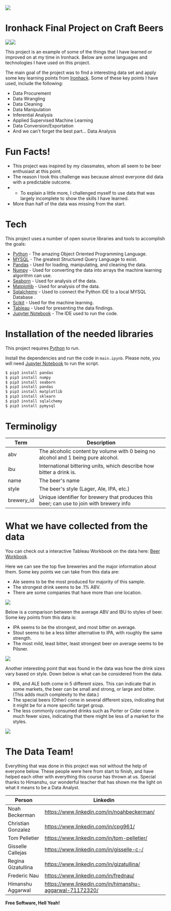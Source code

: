 [![](https://lh3.googleusercontent.com/u7MLTOImlXiCxztNKqWIyZnJc_jXfB_PWDhxIADk3ivr1tCWxwaQFRe-mZuHv4h8_Su4Fg=s85)](https://www.ironhack.com)
# Ironhack Final Project on Craft Beers


[![](https://www.python.org/static/community_logos/python-powered-w-100x40.png)](https://www.python.org/psf-landing/)[![](https://www.mysql.com/common/logos/includes-mysql-125x64.png)](https://www.mysql.com)

This project is an example of some of the things that I have learned or improved on at my time in Ironhack. Below are some languages and technologies I have used on this project.


The main goal of the project was to find a interesting data set and apply some key learning points from [Ironhack]. Some of these key points I have used, include the following:
 * Data Procurement
 * Data Wrangling
 * Data Cleaning
 * Data Manipulation
 * Inferential Analysis
 * Applied Supervised Machine Learning
 * Data Conversion/Exportation
 * And we can't forget the best part... Data Analysis
# Fun Facts!

  - This project was inspired by my classmates, whom all seem to be beer enthusiast at this point.
  - The reason I took this challenge was because almost everyone did data with a predictable outcome. 
  - - To explain a little more, I challenged myself to use data that was largely incomplete to show the skills I have learned.
  - More than half of the data was missing from the start.

# Tech

This project uses a number of open source libraries and tools to accomplish the goals:

* [Python] - The amazing Object Oriented Programming Language.
* [MYSQL] - The greatest Structured Query Language to exist. 
* [Pandas] - Used for loading, manipulating, and cleaning the data.
* [Numpy] - Used for converting the data into arrays the machine learning algorithm can use.
* [Seaborn] - Used for analysis of the data.
* [Matplotlib] - Used for analysis of the data.
* [Sqlalchemy] - Used to connect the Python IDE to a local MYSQL Database .
* [Scikit] - Used for the machine learning.
* [Tableau] - Used for presenting the data findings.
* [Jupyter Notebook] - The IDE used to run the code.



# Installation of the needed libraries

This project requires [Python] to run.

Install the dependencies and run the code in `main.ipynb`.
Please note, you will need [Jupyter Notebook] to run the script.

```sh
$ pip3 install pandas
$ pip3 install numpy
$ pip3 install seaborn
$ pip3 install pandas
$ pip3 install matplotlib
$ pip3 install sklearn
$ pip3 install sqlalchemy
$ pip3 install pymysql
```

# Terminoligy

| Term | Description |
| ------ | ------ |
| abv| The alcoholic content by volume with 0 being no alcohol and 1 being pure alcohol. |
| ibu | International bittering units, which describe how bitter a drink is. |
| name | The beer's name |
| style | The beer's style (Lager, Ale, IPA, etc.) |
| brewery_id| Unique identifier for brewery that produces this beer; can use to join with brewery info |


# What we have collected from the data
You can check out a interactive Tableau Workbook on the data here: [Beer Workbook].

Here we can see the top five breweries and the major information about them. Some key points we can take from this data are:
* Ale seems to be the most produced for majority of this sample.
* The strongest drink seems to be .1% ABV.
* There are some companies that have more than one location.

[![](https://github.com/NoahBeckerman/Ironhack-final-project/blob/master/Visuals/Screen%20Shot%202019-08-14%20at%209.12.23%20PM.png?raw=true)](https://github.com/NoahBeckerman/Ironhack-final-project/)

Below is a comparison between the average ABV and IBU to styles of beer. Some key points from this data is:
* IPA seems to be the strongest, and most bitter on average.
* Stout seems to be a less bitter alternative to IPA, with roughly the same strength.
* The most mild, least bitter, least strongest beer on average seems to be Pilsner.

[![](https://github.com/NoahBeckerman/Ironhack-final-project/blob/master/Visuals/Screen%20Shot%202019-08-14%20at%209.13.08%20PM.png)](https://github.com/NoahBeckerman/Ironhack-final-project/)

Another interesting point that was found in the data was how the drink sizes vary based on style. Down below is what can be considered from the data.
* IPA, and ALE both come in 5 different sizes. This can indicate that in some markets, the beer can be small and strong, or large and bitter. (This adds much complexity to the data.)
* The special beers (Other) come in several different sizes, indicating that it might be for a more specific target group.
* The less commonly consumed drinks such as Porter or Cider come in much fewer sizes, indicating that there might be less of a market for the styles.

[![](https://github.com/NoahBeckerman/Ironhack-final-project/blob/master/Visuals/Screen%20Shot%202019-08-14%20at%209.13.29%20PM.png)](https://github.com/NoahBeckerman/Ironhack-final-project/)

# The Data Team!

Everything that was done in this project was not without the help of everyone below. These people were here from start to finish, and have helped each other with everything this course has thrown at us. Special thanks to Himanshu, our wonderful teacher that has shown me the light on what it means to be a Data Analyst.

| Person | Linkedin |
| ------ | ------ |
| Noah Beckerman | https://www.linkedin.com/in/noahbeckerman/ |
| Christian Gonzalez | https://www.linkedin.com/in/cpg961/ |
| Tom Pelletier | https://www.linkedin.com/in/tom-pelletier/ |
| Gisselle Callejas | https://www.linkedin.com/in/gisselle-c-/ |
| Regina Gizatullina | https://www.linkedin.com/in/gizatullina/ |
| Frederic Nau | https://www.linkedin.com/in/frednau/ |
| Himanshu Aggarwal | https://www.linkedin.com/in/himanshu-aggarwal-71172320/ |


**Free Software, Hell Yeah!**

   [MYSQL]: <https://www.mysql.com/>
   [Python]: <https://www.python.org/>
   [Pandas]: <https://pandas.pydata.org/>
   [Numpy]: <https://www.numpy.org/>
   [Seaborn]: <https://seaborn.pydata.org/>
   [Matplotlib]: <https://matplotlib.org/>
   [Sqlalchemy]: <https://www.sqlalchemy.org/>
   [Scikit]: <https://scikit-learn.org/stable/>
   [Tableau]: <https://www.tableau.com/>
   [Jupyter Notebook]: <https://jupyter.org/>
   [Ironhack]: <https://www.ironhack.com/en>
   [Beer Workbook]: <https://public.tableau.com/profile/noah.beckerman#!/vizhome/Ironhack-Final-Project/Top5Breweriesandtheirinformation>
